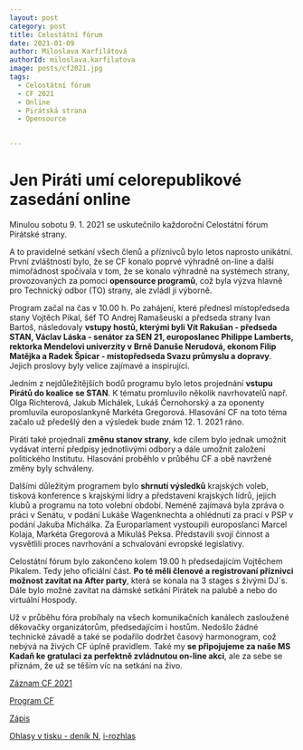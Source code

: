 ```yaml
---
layout: post
category: post
title: Celostátní fórum
date: 2021-01-09
author: Miloslava Karfilátová
authorId: miloslava.karfilatova
image: posts/cf2021.jpg
tags:
  - Celostátní fórum
  - CF 2021
  - Online
  - Pirátská strana
  - Opensource
 

---
```


# Jen Piráti umí celorepublikové zasedání online

Minulou sobotu 9. 1. 2021 se uskutečnilo každoroční Celostátní fórum Pirátské strany. 

A to pravidelné setkání všech členů a příznivců bylo letos naprosto unikátní. 
První zvláštností bylo, že se CF konalo poprvé výhradně on-line a další mimořádnost spočívala v tom, že se konalo výhradně na systémech strany, provozovaných za pomoci **opensource programů**, což byla výzva hlavně pro Technický odbor (TO) strany, ale zvládl jí výborně.

Program začal na čas v 10.00 h. Po zahájení, které přednesl místopředseda stany Vojtěch Pikal, šéf TO Andrej Ramašeuski a předseda strany Ivan Bartoš, následovaly **vstupy hostů, kterými byli Vít Rakušan - předseda STAN, Václav Láska - senátor za SEN 21, europoslanec Philippe Lamberts, rektorka Mendelovi univerzity v Brně Danuše Nerudová, ekonom Filip Matějka a Radek Špicar - místopředseda Svazu průmyslu a dopravy**. Jejich proslovy byly velice zajímavé a inspirující.

Jedním z nejdůležitějších bodů programu bylo letos projednání **vstupu Pirátů do koalice se STAN**. K tématu promluvilo několik navrhovatelů např. Olga Richterová, Jakub Michálek, Lukáš Černohorský a za oponenty promluvila europoslankyně Markéta Gregorová. 
Hlasování CF na toto téma začalo už předešlý den a výsledek bude znám 12. 1. 2021 ráno.

Piráti také projednali **změnu stanov strany**, kde cílem bylo jednak umožnit vydávat interní předpisy jednotlivými odbory a dále umožnit založení politického Institutu. 
Hlasování proběhlo v průběhu CF a obě navržené změny byly schváleny.

Dalšími důležitým programem bylo **shrnutí výsledků** krajských voleb, tisková konference s krajskými lídry a představení krajských lídrů, jejich klubů a programu na toto volební období.
Neméně zajímavá byla zpráva o práci v Senátu, v podání Lukáše Wagenknechta a ohlédnutí za prací v PSP v podání Jakuba Michálka.
Za Europarlament vystoupili europoslanci Marcel Kolaja, Markéta Gregorová a Mikuláš Peksa. Představili svojí činnost a vysvětlili proces navrhování a schvalování evropské legislativy.

Celostátní fórum bylo zakončeno kolem 19.00 h předsedajícím Vojtěchem Pikalem. 
Tedy jeho oficiální část. 
**Po té měli členové a registrovaní příznivci možnost zavítat na After party**, která se konala na 3 stages s živými DJ´s. 
Dále bylo možné zavítat na dámské setkání Pirátek na palubě a nebo do virtuální Hospody.

Už v průběhu fóra probíhaly na všech komunikačních kanálech zasloužené děkovačky organizátorům, předsedajícím i hostům. 
Nedošlo žádné technické závadě a také se podařilo dodržet časový harmonogram, což nebývá na živých CF úplně pravidlem. 
Také my **se připojujeme za naše MS Kadaň ke gratulaci za perfektně zvládnutou on-line akci**, ale za sebe se přiznám, že už se těším víc na setkání na živo.

[Záznam CF 2021](https://www.youtube.com/watch?v=gwvzG9PxudA)

[Program CF](https://cf2021.pirati.cz/program)

[Zápis](https://cf2021.pirati.cz/protocol)

[Ohlasy v tisku - deník N](https://denikn.cz/minuta/534613/),
[i-rozhlas](https://www.irozhlas.cz/zpravy-domov/pirati-ivan-bartos-stan-vit-rakusan-starostove-milos-zeman-volby-prezident_2101091546_gak)



